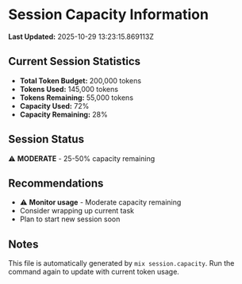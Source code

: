 # Session Capacity Information

**Last Updated:** 2025-10-29 13:23:15.869113Z

## Current Session Statistics

- **Total Token Budget:** 200,000 tokens
- **Tokens Used:** 145,000 tokens
- **Tokens Remaining:** 55,000 tokens
- **Capacity Used:** 72%
- **Capacity Remaining:** 28%

## Session Status

⚠️ **MODERATE** - 25-50% capacity remaining

## Recommendations

- ⚠️ **Monitor usage** - Moderate capacity remaining
- Consider wrapping up current task
- Plan to start new session soon


## Notes

This file is automatically generated by `mix session.capacity`.
Run the command again to update with current token usage.
